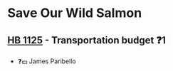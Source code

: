 # Save Our Wild Salmon

## [HB 1125](/bill/2023-24/hb/1125/) - Transportation budget   ❓1
* ❓💵 James Paribello